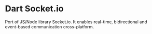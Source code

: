 # Dart Socket.io

Port of JS/Node library Socket.io. It enables real-time, bidirectional and event-based communication cross-platform.
